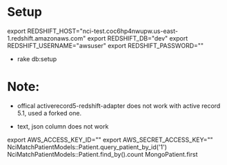 Setup
=========
export REDSHIFT_HOST="nci-test.coc6hp4nwupw.us-east-1.redshift.amazonaws.com"
export REDSHIFT_DB="dev"
export REDSHIFT_USERNAME="awsuser"
export REDSHIFT_PASSWORD=""
* rake db:setup

Note:
========
* offical activerecord5-redshift-adapter does not work with active record 5.1, used a forked one.

* text, json column does not work

export AWS_ACCESS_KEY_ID=""
export AWS_SECRET_ACCESS_KEY=""
NciMatchPatientModels::Patient.query_patient_by_id('1')
NciMatchPatientModels::Patient.find_by().count
MongoPatient.first
